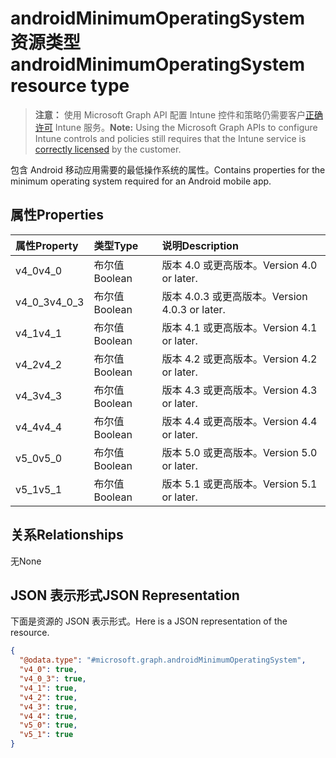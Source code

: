 # <a name="androidminimumoperatingsystem-resource-type"></a><span data-ttu-id="4d364-101">androidMinimumOperatingSystem 资源类型</span><span class="sxs-lookup"><span data-stu-id="4d364-101">androidMinimumOperatingSystem resource type</span></span>

> <span data-ttu-id="4d364-102">**注意：** 使用 Microsoft Graph API 配置 Intune 控件和策略仍需要客户[正确许可](https://go.microsoft.com/fwlink/?linkid=839381) Intune 服务。</span><span class="sxs-lookup"><span data-stu-id="4d364-102">**Note:** Using the Microsoft Graph APIs to configure Intune controls and policies still requires that the Intune service is [correctly licensed](https://go.microsoft.com/fwlink/?linkid=839381) by the customer.</span></span>

<span data-ttu-id="4d364-103">包含 Android 移动应用需要的最低操作系统的属性。</span><span class="sxs-lookup"><span data-stu-id="4d364-103">Contains properties for the minimum operating system required for an Android mobile app.</span></span>
## <a name="properties"></a><span data-ttu-id="4d364-104">属性</span><span class="sxs-lookup"><span data-stu-id="4d364-104">Properties</span></span>
|<span data-ttu-id="4d364-105">属性</span><span class="sxs-lookup"><span data-stu-id="4d364-105">Property</span></span>|<span data-ttu-id="4d364-106">类型</span><span class="sxs-lookup"><span data-stu-id="4d364-106">Type</span></span>|<span data-ttu-id="4d364-107">说明</span><span class="sxs-lookup"><span data-stu-id="4d364-107">Description</span></span>|
|:---|:---|:---|
|<span data-ttu-id="4d364-108">v4_0</span><span class="sxs-lookup"><span data-stu-id="4d364-108">v4_0</span></span>|<span data-ttu-id="4d364-109">布尔值</span><span class="sxs-lookup"><span data-stu-id="4d364-109">Boolean</span></span>|<span data-ttu-id="4d364-110">版本 4.0 或更高版本。</span><span class="sxs-lookup"><span data-stu-id="4d364-110">Version 4.0 or later.</span></span>|
|<span data-ttu-id="4d364-111">v4_0_3</span><span class="sxs-lookup"><span data-stu-id="4d364-111">v4_0_3</span></span>|<span data-ttu-id="4d364-112">布尔值</span><span class="sxs-lookup"><span data-stu-id="4d364-112">Boolean</span></span>|<span data-ttu-id="4d364-113">版本 4.0.3 或更高版本。</span><span class="sxs-lookup"><span data-stu-id="4d364-113">Version 4.0.3 or later.</span></span>|
|<span data-ttu-id="4d364-114">v4_1</span><span class="sxs-lookup"><span data-stu-id="4d364-114">v4_1</span></span>|<span data-ttu-id="4d364-115">布尔值</span><span class="sxs-lookup"><span data-stu-id="4d364-115">Boolean</span></span>|<span data-ttu-id="4d364-116">版本 4.1 或更高版本。</span><span class="sxs-lookup"><span data-stu-id="4d364-116">Version 4.1 or later.</span></span>|
|<span data-ttu-id="4d364-117">v4_2</span><span class="sxs-lookup"><span data-stu-id="4d364-117">v4_2</span></span>|<span data-ttu-id="4d364-118">布尔值</span><span class="sxs-lookup"><span data-stu-id="4d364-118">Boolean</span></span>|<span data-ttu-id="4d364-119">版本 4.2 或更高版本。</span><span class="sxs-lookup"><span data-stu-id="4d364-119">Version 4.2 or later.</span></span>|
|<span data-ttu-id="4d364-120">v4_3</span><span class="sxs-lookup"><span data-stu-id="4d364-120">v4_3</span></span>|<span data-ttu-id="4d364-121">布尔值</span><span class="sxs-lookup"><span data-stu-id="4d364-121">Boolean</span></span>|<span data-ttu-id="4d364-122">版本 4.3 或更高版本。</span><span class="sxs-lookup"><span data-stu-id="4d364-122">Version 4.3 or later.</span></span>|
|<span data-ttu-id="4d364-123">v4_4</span><span class="sxs-lookup"><span data-stu-id="4d364-123">v4_4</span></span>|<span data-ttu-id="4d364-124">布尔值</span><span class="sxs-lookup"><span data-stu-id="4d364-124">Boolean</span></span>|<span data-ttu-id="4d364-125">版本 4.4 或更高版本。</span><span class="sxs-lookup"><span data-stu-id="4d364-125">Version 4.4 or later.</span></span>|
|<span data-ttu-id="4d364-126">v5_0</span><span class="sxs-lookup"><span data-stu-id="4d364-126">v5_0</span></span>|<span data-ttu-id="4d364-127">布尔值</span><span class="sxs-lookup"><span data-stu-id="4d364-127">Boolean</span></span>|<span data-ttu-id="4d364-128">版本 5.0 或更高版本。</span><span class="sxs-lookup"><span data-stu-id="4d364-128">Version 5.0 or later.</span></span>|
|<span data-ttu-id="4d364-129">v5_1</span><span class="sxs-lookup"><span data-stu-id="4d364-129">v5_1</span></span>|<span data-ttu-id="4d364-130">布尔值</span><span class="sxs-lookup"><span data-stu-id="4d364-130">Boolean</span></span>|<span data-ttu-id="4d364-131">版本 5.1 或更高版本。</span><span class="sxs-lookup"><span data-stu-id="4d364-131">Version 5.1 or later.</span></span>|

## <a name="relationships"></a><span data-ttu-id="4d364-132">关系</span><span class="sxs-lookup"><span data-stu-id="4d364-132">Relationships</span></span>
<span data-ttu-id="4d364-133">无</span><span class="sxs-lookup"><span data-stu-id="4d364-133">None</span></span>
## <a name="json-representation"></a><span data-ttu-id="4d364-134">JSON 表示形式</span><span class="sxs-lookup"><span data-stu-id="4d364-134">JSON Representation</span></span>
<span data-ttu-id="4d364-135">下面是资源的 JSON 表示形式。</span><span class="sxs-lookup"><span data-stu-id="4d364-135">Here is a JSON representation of the resource.</span></span>
<!-- {
  "blockType": "resource",
  "@odata.type": "microsoft.graph.androidMinimumOperatingSystem"
}
-->
``` json
{
  "@odata.type": "#microsoft.graph.androidMinimumOperatingSystem",
  "v4_0": true,
  "v4_0_3": true,
  "v4_1": true,
  "v4_2": true,
  "v4_3": true,
  "v4_4": true,
  "v5_0": true,
  "v5_1": true
}
```



